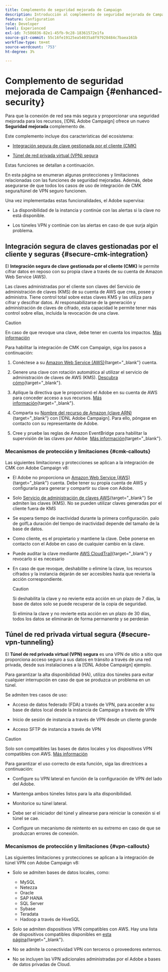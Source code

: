```yaml
---
title: Complemento de seguridad mejorada de Campaign
description: Introducción al complemento de seguridad mejorada de Campaign
feature: Configuration
role: Developer
level: Experienced
exl-id: 7c586836-82e1-45fb-9c28-18361572e1fa
source-git-commit: 55c16fe19125ea54035a8f97928484c7baea161b
workflow-type: tm+mt
source-wordcount: '753'
ht-degree: 3%

---
```



# Complemento de seguridad mejorada de Campaign {#enhanced-security}

Para que la conexión de red sea más segura y proporcionar una seguridad mejorada para los recursos, [!DNL Adobe Campaign] ofrece un nuevo **Seguridad mejorada** complemento de.

Este complemento incluye dos características del ecosistema:

* [Integración segura de clave gestionada por el cliente (CMK)](#secure-cmk-integration)

* [Túnel de red privada virtual (VPN) segura](#secure-vpn-tunneling)

Estas funciones se detallan a continuación.

En esta página se enumeran algunas protecciones y limitaciones relacionadas con las funciones de seguridad mejoradas. Además, debe asegurarse de que todos los casos de uso de integración de CMK segura/túnel de VPN seguro funcionen.

Una vez implementadas estas funcionalidades, el Adobe supervisa:

* La disponibilidad de la instancia y continúe con las alertas si la clave no está disponible.

* Los túneles VPN y continúe con las alertas en caso de que surja algún problema.

## Integración segura de claves gestionadas por el cliente y seguras {#secure-cmk-integration}

El **Integración segura de clave gestionada por el cliente (CMK)** le permite cifrar datos en reposo con su propia clave a través de su cuenta de Amazon Web Service (AWS).

Las claves administradas por el cliente son claves del Servicio de administración de claves (KMS) de su cuenta de AWS que crea, posee y administra. Tiene control total sobre estas claves KMS y las utiliza para cifrar y descifrar datos. Al responsabilizarse de la generación y administración de claves de cifrado, esta capacidad le permite tener más control sobre ellas, incluida la revocación de una clave.

>[!CAUTION]
>
>En caso de que revoque una clave, debe tener en cuenta los impactos. [Más información](#cmk-callouts)

Para habilitar la integración de CMK con Campaign, siga los pasos a continuación:

1. Conéctese a su [Amazon Web Service (AWS)](https://aws.amazon.com/){target="_blank"} cuenta.

1. Genere una clave con rotación automática al utilizar el servicio de administración de claves de AWS (KMS). [Descubra cómo](https://docs.aws.amazon.com/kms/latest/developerguide/create-keys.html){target="_blank"}.

1. Aplique la directiva que le proporcionó el Adobe en su cuenta de AWS para conceder acceso a sus recursos. [Más información](https://docs.aws.amazon.com/kms/latest/developerguide/key-policy-services.html){target="_blank"}. <!--link TBC-->

1. Comparta su [Nombre del recurso de Amazon (clave ARN)](https://docs.aws.amazon.com/kms/latest/developerguide/find-cmk-id-arn.html){target="_blank"} con [!DNL Adobe Campaign]. Para ello, póngase en contacto con su representante de Adobe. <!--or Adobe transition manager?-->

1. Cree y pruebe las reglas de Amazon EventBridge para habilitar la supervisión de las claves por Adobe &#x200B; [Más información](https://docs.aws.amazon.com/eventbridge/latest/userguide/eb-rules.html){target="_blank"}.


### Mecanismos de protección y limitaciones {#cmk-callouts}

Las siguientes limitaciones y protecciones se aplican a la integración de CMK con Adobe Campaign v8:

* El Adobe no proporciona un [Amazon Web Service (AWS)](https://aws.amazon.com/){target="_blank"} cuenta. Debe tener su propia cuenta de AWS y configurarla para generar y compartir su clave con Adobe.

* Solo [Servicio de administración de claves AWS](https://docs.aws.amazon.com/kms/latest/developerguide/overview.html){target="_blank"} Se admiten las claves (KMS). No se pueden utilizar claves generadas por el cliente fuera de KMS&#x200B;

* Se espera tiempo de inactividad durante la primera configuración. palo de golfLa duración del tiempo de inactividad depende del tamaño de la base de datos.

* Como cliente, es el propietario y mantiene la clave. Debe ponerse en contacto con el Adobe en caso de cualquier cambio en la clave.&#x200B;

* Puede auditar la clave mediante [AWS CloudTrail](https://docs.aws.amazon.com/awscloudtrail/latest/userguide/cloudtrail-user-guide.html){target="_blank"} y revocarlo si es necesario&#x200B;

* En caso de que revoque, deshabilite o elimine la clave, los recursos cifrados y la instancia dejarán de ser accesibles hasta que revierta la acción correspondiente.

  >[!CAUTION]
  >
  >Si deshabilita la clave y no revierte esta acción en un plazo de 7 días, la base de datos solo se puede recuperar de la copia de seguridad.
  >
  >Si elimina la clave y no revierte esta acción en un plazo de 30 días, todos los datos se eliminarán de forma permanente y se perderán&#x200B;

## Túnel de red privada virtual segura {#secure-vpn-tunneling}

El **Túnel de red privada virtual (VPN) segura** es una VPN de sitio a sitio que proporciona acceso seguro a sus datos en tránsito a través de una red privada, desde sus instalaciones a la [!DNL Adobe Campaign] ejemplo.

<!--As it connects two networks together, it is a site-to-site VPN.-->

Para garantizar la alta disponibilidad (HA), utiliza dos túneles para evitar cualquier interrupción en caso de que se produzca un problema en un túnel.

Se admiten tres casos de uso:

* Acceso de datos federado (FDA) a través de VPN, para acceder a su base de datos local desde la instancia de Campaign a través de VPN

* Inicio de sesión de instancia a través de VPN desde un cliente grande

* Acceso SFTP de instancia a través de VPN

>[!CAUTION]
>
>Solo son compatibles las bases de datos locales y los dispositivos VPN compatibles con AWS. [Más información](#vpn-callouts)

Para garantizar el uso correcto de esta función, siga las directrices a continuación:

* Configure su VPN lateral en función de la configuración de VPN del lado del Adobe.

* Mantenga ambos túneles listos para la alta disponibilidad.

* Monitorice su túnel lateral.

* Debe ser el iniciador del túnel y alinearse para reiniciar la conexión si el túnel se cae.

* Configure un mecanismo de reintento en su extremo en caso de que se produzcan errores de conexión.


### Mecanismos de protección y limitaciones {#vpn-callouts}

Las siguientes limitaciones y protecciones se aplican a la integración de túnel VPN con Adobe Campaign v8:

* Solo se admiten bases de datos locales, como<!--Richa to check the list with PM-->:

   * MySQL
   * Netezza
   * Oracle
   * SAP HANA
   * SQL Server
   * Sybase
   * Teradata
   * Hadoop a través de HiveSQL

* Solo se admiten dispositivos VPN compatibles con AWS. Hay una lista de dispositivos compatibles disponibles en [esta página](https://docs.aws.amazon.com/vpn/latest/s2svpn/your-cgw.html#example-configuration-files){target="_blank"}<!--check which list should be communicated-->.

* No se admite la conectividad VPN con terceros o proveedores externos.

* No se incluyen las VPN adicionales administradas por el Adobe a bases de datos privadas de Cloud.
